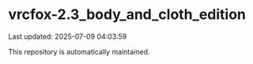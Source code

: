 # vrcfox-2.3_body_and_cloth_edition

Last updated: 2025-07-09 04:03:59

This repository is automatically maintained.
